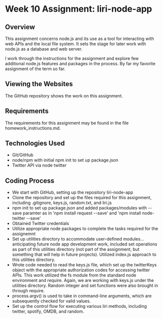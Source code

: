 # Week 10 Assignment: liri-node-app

## Overview
This assignment concerns node.js and its use as a tool for interacting with web APIs and the local file system. It sets the stage for later work with node.js as a database and web server. 

I work through the instructions for the assignment and explore few additional node.js features and packages in the process. By far my favorite assignment of the term so far. 

## Viewing the Websites

The GitHub repository shows the work on this assignment.

## Requirements
The requirements for this assignment may be found in the file homework_instructions.md.

## Technologies Used

- Git/GitHub
- node/npm with initial npm init to set up package.json
- Twitter API via node twitter


## Coding Process 
- We start with GitHub, setting up the repository liri-node-app 
- Clone the repository and set up the files required for this assignment, including .gitignore, keys.js, random.txt, and liri.js 
- npm init to set up package.json and added packages/modules with --save paramter as in 'npm install request --save' and 'npm install node-twitter --save'
- Obtained Twitter credentials
- Utilize appropriate node packages to complete the tasks required for the assignemnt
- Set up utilities directory to accommodate user-defined modules... anticipating future node app development work, included set operations as part of this utilities directory (not part of the assignment, but something that will help in  future projects). Utilized index.js approach to this utilities directory.
- Wrote code needed to read the keys.js file, which set up the twitterKeys object with the appropriate authorization codes for accessing twitter APIs. This work utilized the fs module from the standard node environment and require. Again, we are working with keys.js under the utilities directory. Random integer and set functions were also brought in through require.
- process.argv() is used to take in command-line arguments, which are subsequently checked for valid values.
- Set up the control flow for executing various liri methods, including twitter, spotify, OMDB, and random.

 
